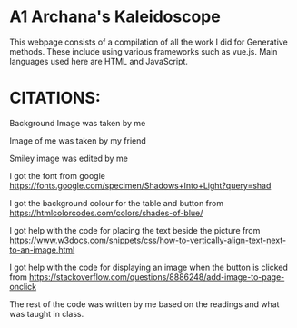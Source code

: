 # A1 Archana's Kaleidoscope
This webpage consists of a compilation of all the work I did for Generative methods. These include using various frameworks such as vue.js.
Main languages used here are HTML and JavaScript. 

# CITATIONS:
Background Image was taken by me

Image of me was taken by my friend

Smiley image was edited by me 

I got the font from google
https://fonts.google.com/specimen/Shadows+Into+Light?query=shad

I got the background colour for the table and button from 
https://htmlcolorcodes.com/colors/shades-of-blue/

I got help with the code for placing the text beside the picture from 
https://www.w3docs.com/snippets/css/how-to-vertically-align-text-next-to-an-image.html

I got help with the code for displaying an image when the button is clicked from
https://stackoverflow.com/questions/8886248/add-image-to-page-onclick

The rest of the code was written by me based on the readings and what was taught in class.

